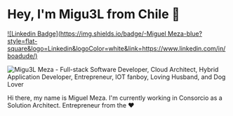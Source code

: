 # Hey, I'm Migu3L from Chile :wave:

[![Linkedin Badge](https://img.shields.io/badge/-Miguel Meza-blue?style=flat-square&logo=Linkedin&logoColor=white&link=https://www.linkedin.com/in/boadude/)](https://www.linkedin.com/in/boadude/)

<img src="https://raw.githubusercontent.com/codingandfitness/Migu3L/master/gh-header.gif" alt="Migu3L Meza - Full-stack Software Developer, Cloud Architect, Hybrid Application Developer, Entrepreneur, IOT fanboy, Loving Husband, and Dog Lover">


Hi there, my name is Miguel Meza. I'm currently working in Consorcio as a Solution Architect. Entrepreneur from the :heart:
